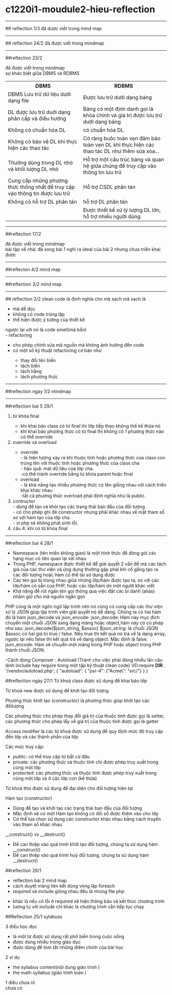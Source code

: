 # c1220i1-moudule2-hieu-reflection
<hr>
## reflection 1/3
đã dược viết trong mind map
<hr>
## reflection 24/2
đã được viết trong mindmap
<hr>
##reflection 23/2

đã được viết trong mindmap<br>
sự khác biệt giữa DBMS và RDBMS<br>
<table>
<tr>
<th>DBMS</th>
<th>RDBMS</th>
</tr>
<tr>
<td>DBMS Lưu trữ dữ liệu dưới dạng file</td>
<td>Được lưu trữ dưới dạng bảng</td>
</tr>

<tr>
<td>DL được lưu trữ duới dạng phân cấp và điều hướng</td>
<td>Bảng có một định danh goi là khóa chính và giá trị được lưu trữ dưới dạng bảng</td>
</tr>

<tr>
<td>Không có chuẩn hóa DL</td>
<td>có chuẩn hóa DL</td>
</tr>

<tr>
<td>Không có bảo vệ DL khi thực hiện các thao tác</td>
<td>Có ràng buôc toàn vẹn đảm bảo toàn vẹn DL khi thực hiện các thao tác DL như thêm sửa xóa...</td>
</tr>

<tr>
<td>Thường dùng trong DL nhỏ và khối lượng DL nhỏ</td>
<td>Hỗ trợ một cấu trúc bảng và quan hệ giữa chúng để truy cập vào thông tin lưu trữ</td>
</tr>

<tr>
<td>Cung cấp những phương thức thống nhất để truy cập vào thông tin được lưu trữ</td>
<td>Hỗ trợ CSDL phân tán</td>
</tr>

<tr>
<td>Không có hỗ trợ DL phân tán</td>
<td>hỗ trợ DL phân tán</td>
</tr>

<tr>
<td></td>
<td>Được thiết kế xử lý lượng DL lớn, hỗ trợ nhiều người dùng</td>
</tr>
</table>
<hr>

##reflection 17/2

đã được viết trong mindmap<br>
bài tập về nhà:
đã xong bài 1
nghĩ ra ideal của bài 2 nhưng chưa triển khai được
<hr>

##reflecton 4/2
mind map

<hr>

##reflection 3/2 
mind map
<hr>
## reflection 2/2
clean code là định nghĩa cho mã sạch
mã sạch là
<ul>
<li>mã dễ đọc</li>
<li>không có code trùng lặp</li>
<li>thể hiện được ý tưởng của thiết kế</li>
</ul>
ngược lại với nó là code smell(mã bẩn)<br>
- refactoring
<ul>
<li>cho phép chỉnh sửa mã nguồn mà không ảnh hưởng đến code</li>
<li>có một số kỹ thuật refactoring cơ bản như</li>
<ul>
<li>thay đổi tên biến</li>
<li>tách biến</li>
<li>tách hằng</li>
<li>tách phương thức</li>
</ul>
</ul>

<hr>
##reflection ngay 1/2
mindmap
<hr>
##reflection bai 5 29/1
<ol>
<li>từ khóa final</li> 
<ul>
<li>khi khai báo class có từ final thì lớp tiếp theo không thể kế thừa nó</li>
<li>khi khai báo phương thức có từ final thì không có 1 phương thức nào có thể override</li>
</ul>
<li>override và overload</li>
<ul>
<li>override</li>
- là hiện tượng xảy ra khi thuộc tính hoặc phương thức của class con trùng tên với thuộc tính hoặc phương thức của class cha
<br>- hậu quả: mát dữ liệu của lớp cha.
<br>-có thể tránh override bằng từ khóa parent hoặc final
<li>overload</li>
- là khả năng tạo nhiều phương thức có tên giống nhau với cách triển khai khác nhau
<br>-tất cả phương thức overload phải định nghĩa như là public.
</ul>
<li>contructor</li>
- dùng để tạo và khỏi tạo các trạng thái ban đầu của đối tượng.<br>
- có cho phép ghi đè constructor nhưng phải khác nhau về mặt tham số so với hàm tạo của lớp cha.<br>
- vì php sẽ không phát sinh lỗi.
<li>câu 4: khi có từ khóa final</li>
</ol>


<hr>

##reflection bai 4 28/1
<ul>
<li>Namespace (tên miền không gian) là một hình thức để đóng gói các hạng mục có liên quan lại với nhau</li>
<li>Trong PHP, namespace được thiết kế để giải quyết 2 vấn đề mà các tách giả của các thư viện và ứng dụng thường gặp phải khi cố gắng tạo ra các đối tượng hoặc hàm có thể tái sử dụng được</li>
<li>Các tên gọi bị trùng nhau giữa những lớp/hàm được tạo ra, so với các lớp/hàm có sẵn của PHP, hoặc các lớp/hàm do một người khác viết</li>
<li>Khả năng để rút ngắn tên gọi thông qua việc đặt các bí danh (alias) nhằm giữ cho mã nguồn ngắn gọn</li>
</ul>
PHP cũng là một ngôn ngữ lập trình nên nó cũng có cung cấp các thư viện xử lý JSON giúp lập trình viên giải quyết nó dễ dàng. Chúng ta có hai hàm đó là hàm json_decode và json_encode:
json_decode: Hàm này mục đích chuyển một chuỗi JSON sang dạng mảng hoặc object,hàm này có cú pháp như sau: json_decode($json_string, $assoc)
$json_string: là chuỗi JSON
$assoc có hai giá trị true / false. Nếu true thì kết quả nó trả về là dạng array, ngược lại nếu false thì kết quả trả về dạng object. Mặc định là false.
json_encode: Hàm sẽ chuyển một mảng trong PHP hoặc object trong PHP thành chuỗi JSON.

-Cách dùng Composer : Autoload (Tránh cho việc phải dùng nhiều lần câu lệnh include hay require trong một tập kỹ thuật clean code)
VD:require __DIR__ . '/vendor/autoload.php';
{
"autoload": {
"psr-4": {"Acme\\": "src/"}
}
}

##reflection ngày 27/1
Từ khoá class được sử dụng để khai báo lớp

Từ khoá new được sử dụng để khởi tạo đối tượng

Phương thức khởi tạo (constructor) là phương thức giúp khởi tạo các đốitượng

Các phương thức cho phép thay đổi giá trị của thuộc tính được gọi là setter, các phương thức cho phép lấy về giá trị của thuộc tính được gọi là getter

Access modifier là các từ khoá được sử dụng để quy định mức độ truy cập đến lớp và các thành phần của lớp

Các mức truy cập:
<ul>
<li>public: có thể truy cập từ bất cứ đâu</li>

<li>private: các phương thức và thuộc tính chỉ được phép truy xuất trong cùng một lớp</li>

<li>protected: các phương thức và thuộc tính được phép truy xuất trong cùng một lớp và ở các lớp con (kế thừa)</li>
</ul>

Từ khoá this được sử dụng để đại diện cho đối tượng hiện tại

Hàm tạo (constructor)
<ul>
<li>Dùng để tạo và khởi tạo các trạng thái ban đầu của đối tượng</li>

<li>Mặc định sẽ có một Hàm tạo không có đối số được thêm vào cho lớp</li>

<li>Có thể lựa chọn sử dụng các constructor khác nhau bằng cách truyền vào tham số khác nhau</li>
</ul>

__construct() vs __destruct()
<ul>
<li>Để can thiệp vào quá trình khởi tạo đối tượng, chúng ta sử dụng hàm __construct()</li>

<li>Để can thiệp vào quá trình huỷ đối tượng, chúng ta sử dụng hàm __destruct()</li>
</ul>

##reflection 26/1
- reflection bài 2 mind map
- cách duyệt mảng liên kết dùng vòng lặp foreach
- required và include giông nhau đều là nhúng file php
<ul>
<li>khác là nếu có lỗi ở required sẽ hiện thông báo và kết thúc chương trình</li>
<li>tương tự với include chỉ khác là chương trình vẫn tiếp tục chạy</li>
</ul>

##Reflection 25/1
sylabuss
<p>3 điều học đọc <br>
<ul>
<li>là một từ được sử dụng rất phổ biến trong cuộc sống</li>
<li>được dùng nhiều trong giáo dục</li>
<li>được dùng để tóm tắt những điểm chính của bài học</li>
</ul></p>
<p>2 ví dụ <br>
<ul>
<li>the syllabus content(nội dung giáo trình )</li>
<li>the math syllabus (giáo trình toán )</li>
</ul></p>
<p>1 điều chưa rõ<br>
chưa có</p>
